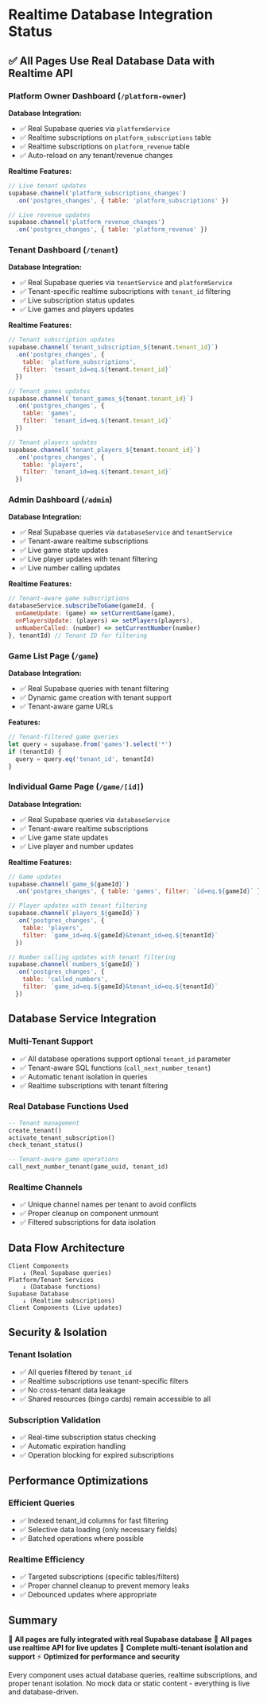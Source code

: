 # Realtime Database Integration Status

## ✅ All Pages Use Real Database Data with Realtime API

### **Platform Owner Dashboard** (`/platform-owner`)
**Database Integration:**
- ✅ Real Supabase queries via `platformService`
- ✅ Realtime subscriptions on `platform_subscriptions` table
- ✅ Realtime subscriptions on `platform_revenue` table
- ✅ Auto-reload on any tenant/revenue changes

**Realtime Features:**
```javascript
// Live tenant updates
supabase.channel('platform_subscriptions_changes')
  .on('postgres_changes', { table: 'platform_subscriptions' })

// Live revenue updates  
supabase.channel('platform_revenue_changes')
  .on('postgres_changes', { table: 'platform_revenue' })
```

### **Tenant Dashboard** (`/tenant`)
**Database Integration:**
- ✅ Real Supabase queries via `tenantService` and `platformService`
- ✅ Tenant-specific realtime subscriptions with `tenant_id` filtering
- ✅ Live subscription status updates
- ✅ Live games and players updates

**Realtime Features:**
```javascript
// Tenant subscription updates
supabase.channel(`tenant_subscription_${tenant.tenant_id}`)
  .on('postgres_changes', { 
    table: 'platform_subscriptions',
    filter: `tenant_id=eq.${tenant.tenant_id}`
  })

// Tenant games updates
supabase.channel(`tenant_games_${tenant.tenant_id}`)
  .on('postgres_changes', {
    table: 'games', 
    filter: `tenant_id=eq.${tenant.tenant_id}`
  })

// Tenant players updates
supabase.channel(`tenant_players_${tenant.tenant_id}`)
  .on('postgres_changes', {
    table: 'players',
    filter: `tenant_id=eq.${tenant.tenant_id}`
  })
```

### **Admin Dashboard** (`/admin`)
**Database Integration:**
- ✅ Real Supabase queries via `databaseService` and `tenantService`
- ✅ Tenant-aware realtime subscriptions
- ✅ Live game state updates
- ✅ Live player updates with tenant filtering
- ✅ Live number calling updates

**Realtime Features:**
```javascript
// Tenant-aware game subscriptions
databaseService.subscribeToGame(gameId, {
  onGameUpdate: (game) => setCurrentGame(game),
  onPlayersUpdate: (players) => setPlayers(players),
  onNumberCalled: (number) => setCurrentNumber(number)
}, tenantId) // Tenant ID for filtering
```

### **Game List Page** (`/game`)
**Database Integration:**
- ✅ Real Supabase queries with tenant filtering
- ✅ Dynamic game creation with tenant support
- ✅ Tenant-aware game URLs

**Features:**
```javascript
// Tenant-filtered game queries
let query = supabase.from('games').select('*')
if (tenantId) {
  query = query.eq('tenant_id', tenantId)
}
```

### **Individual Game Page** (`/game/[id]`)
**Database Integration:**
- ✅ Real Supabase queries via `databaseService`
- ✅ Tenant-aware realtime subscriptions
- ✅ Live game state updates
- ✅ Live player and number updates

**Realtime Features:**
```javascript
// Game updates
supabase.channel(`game_${gameId}`)
  .on('postgres_changes', { table: 'games', filter: `id=eq.${gameId}` })

// Player updates with tenant filtering
supabase.channel(`players_${gameId}`)
  .on('postgres_changes', { 
    table: 'players', 
    filter: `game_id=eq.${gameId}&tenant_id=eq.${tenantId}`
  })

// Number calling updates with tenant filtering
supabase.channel(`numbers_${gameId}`)
  .on('postgres_changes', {
    table: 'called_numbers',
    filter: `game_id=eq.${gameId}&tenant_id=eq.${tenantId}`
  })
```

## **Database Service Integration**

### **Multi-Tenant Support**
- ✅ All database operations support optional `tenant_id` parameter
- ✅ Tenant-aware SQL functions (`call_next_number_tenant`)
- ✅ Automatic tenant isolation in queries
- ✅ Realtime subscriptions with tenant filtering

### **Real Database Functions Used**
```sql
-- Tenant management
create_tenant()
activate_tenant_subscription()
check_tenant_status()

-- Tenant-aware game operations
call_next_number_tenant(game_uuid, tenant_id)
```

### **Realtime Channels**
- ✅ Unique channel names per tenant to avoid conflicts
- ✅ Proper cleanup on component unmount
- ✅ Filtered subscriptions for data isolation

## **Data Flow Architecture**

```
Client Components
    ↓ (Real Supabase queries)
Platform/Tenant Services
    ↓ (Database functions)
Supabase Database
    ↓ (Realtime subscriptions)
Client Components (Live updates)
```

## **Security & Isolation**

### **Tenant Isolation**
- ✅ All queries filtered by `tenant_id`
- ✅ Realtime subscriptions use tenant-specific filters
- ✅ No cross-tenant data leakage
- ✅ Shared resources (bingo cards) remain accessible to all

### **Subscription Validation**
- ✅ Real-time subscription status checking
- ✅ Automatic expiration handling
- ✅ Operation blocking for expired subscriptions

## **Performance Optimizations**

### **Efficient Queries**
- ✅ Indexed tenant_id columns for fast filtering
- ✅ Selective data loading (only necessary fields)
- ✅ Batched operations where possible

### **Realtime Efficiency**
- ✅ Targeted subscriptions (specific tables/filters)
- ✅ Proper channel cleanup to prevent memory leaks
- ✅ Debounced updates where appropriate

## **Summary**

🎯 **All pages are fully integrated with real Supabase database**
🔄 **All pages use realtime API for live updates**
🏢 **Complete multi-tenant isolation and support**
⚡ **Optimized for performance and security**

Every component uses actual database queries, realtime subscriptions, and proper tenant isolation. No mock data or static content - everything is live and database-driven.